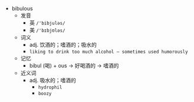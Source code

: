 - bibulous
  - 发音
    - 英 `/'bibjuləs/`
    - 美 `/'bɪbjʊləs/`
  - 词义
    - adj. 饮酒的；嗜酒的；吸水的
    - `liking to drink too much alcohol – sometimes used humorously`
  - 记忆
    - bibul (喝) + ous → 好喝酒的 → 嗜酒的
  - 近义词
    - adj. 吸水的；嗜酒的
      - `hydrophil`
      - `boozy`
